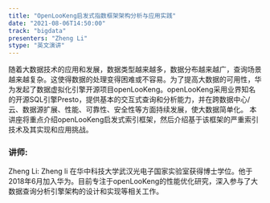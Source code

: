 ```yaml
---
title: "OpenLooKeng启发式指数框架架构分析与应用实践"
date: "2021-08-06T14:50:00" 
track: "bigdata"
presenters: "Zheng Li"
stype: "英文演讲"
---
```

随着大数据技术的应用和发展，数据类型越来越多，数据分布越来越广，查询场景越来越复杂。这使得数据的处理变得困难或不容易。为了提高大数据的可用性，华为发起了数据虚拟化引擎开源项目openLooKeng。openLooKeng采用业界知名的开源SQL引擎Presto，提供基本的交互式查询和分析能力，并在跨数据中心/云、数据源扩展、性能、可靠性、安全性等方面持续发展，使大数据简单化。
本讲座将重点介绍openLooKeng启发式索引框架，然后介绍基于该框架的严重索引技术及其实现和应用挑战。
 ### 讲师: 
 Zheng Li:  Zheng li 在华中科技大学武汉光电子国家实验室获得博士学位。他于2018年6月加入华为。目前专注于openLooKeng的性能优化研究，深入参与了大数据查询分析引擎架构的设计和实现等相关工作。